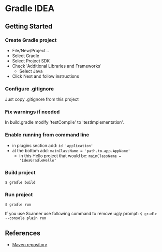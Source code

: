# Gradle IDEA

## Getting Started

### Create Gradle project

- File/New/Project...
- Select Gradle
- Select Project SDK
- Check 'Additional Libraries and Frameworks'
  - Select Java
- Click Next and follow instructions

### Configure .gitignore

Just copy .gitignore from this project

### Fix warnings if needed

In build.gradle modify 'testCompile' to 'testImplementation'.

### Enable running from command line

- in plugins section add: `id 'application'`
- at the bottom add: `mainClassName = 'path.to.app.AppName'`
  - in this Hello project that would be: `mainClassName = 'IdeaGradleHello'`

### Build project

`$ gradle build`

### Run project

`$ gradle run`

If you use Scanner use following command to remove ugly prompt:
`$ gradle --console plain run`

## References

- [Maven repository](https://mvnrepository.com/)
